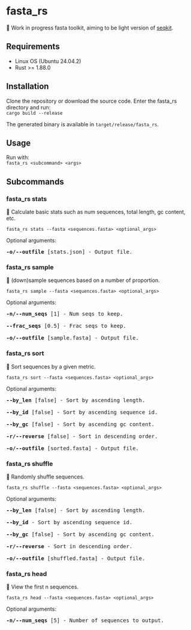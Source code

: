 # fasta_rs
🚧 Work in progress fasta toolkit, aiming to be light version of [seqkit](https://github.com/shenwei356/seqkit/).

## Requirements
- Linux OS (Ubuntu 24.04.2)
- Rust >= 1.88.0

## Installation
Clone the repository or download the source code. Enter the fasta_rs directory and run:<br>
`cargo build --release`

The generated binary is available in `target/release/fasta_rs`.

## Usage
Run with:<br>
`fasta_rs <subcommand> <args>`

## Subcommands
### fasta_rs stats
🚧 Calculate basic stats such as num sequences, total length, gc content, etc.

`fasta_rs stats --fasta <sequences.fasta> <optional_args>`

Optional arguments:
<pre>
<b>-o/--outfile</b> [stats.json] - Output file.
</pre>

### fasta_rs sample
🚧 (down)sample sequences based on a number of proportion.

`fasta_rs sample --fasta <sequences.fasta> <optional_args>`

Optional arguments:
<pre>
<b>-n/--num_seqs</b> [1] - Num seqs to keep.

<b>--frac_seqs</b> [0.5] - Frac seqs to keep.

<b>-o/--outfile</b> [sample.fasta] - Output file.
</pre>

### fasta_rs sort
🚧 Sort sequences by a given metric.


`fasta_rs sort --fasta <sequences.fasta> <optional_args>`

Optional arguments:
<pre>
<b>--by_len</b> [false] - Sort by ascending length.

<b>--by_id</b> [false] - Sort by ascending sequence id.

<b>--by_gc</b> [false] - Sort by ascending gc content.

<b>-r/--reverse</b> [false] - Sort in descending order.

<b>-o/--outfile</b> [sorted.fasta] - Output file.
</pre>

### fasta_rs shuffle
🚧 Randomly shuffle sequences.


`fasta_rs shuffle --fasta <sequences.fasta> <optional_args>`

Optional arguments:
<pre>
<b>--by_len</b> [false] - Sort by ascending length.

<b>--by_id</b> - Sort by ascending sequence id.

<b>--by_gc</b> [false] - Sort by ascending gc content.

<b>-r/--reverse</b> - Sort in descending order.

<b>-o/--outfile</b> [shuffled.fasta] - Output file.
</pre>

### fasta_rs head
🚧 View the first n sequences.

`fasta_rs head --fasta <sequences.fasta> <optional_args>`

Optional arguments:
<pre>
<b>-n/--num_seqs</b> [5] - Number of sequences to output.
</pre>
